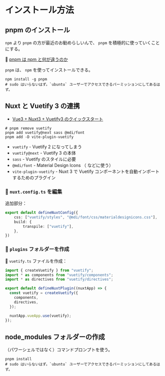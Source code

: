 # インストール方法

## pnpm のインストール

`npm` より `pnpm` の方が最近のお勧めらしいんで、 `pnpm` を積極的に使っていくことにする。  

📖 [pnpm は npm と何が違うのか](https://azukiazusa.dev/blog/pnpm-npm/)  

`pnpm` は、 `npm` を使ってインストールできる。  

```shell
npm install -g pnpm
# sudo はいらないはず。`ubuntu` ユーザーでアクセスできるパーミッションにしてあるはず。
```

## Nuxt と Vuetify 3 の連携

* [Vue3 + Nuxt3 + Vuetify3 のクイックスタート](https://note.com/doui_lab/n/n37a67a01981a)

```shell
# pnpm remove vuetify
pnpm add vuetify@next sass @mdi/font
pnpm add -D vite-plugin-vuetify
```

* `vuetify` - Vuetify 2 になってしまう
* `vuetify@next` - Vuetify 3 の本体
* `sass` - Vuetify のスタイルに必要
* `@mdi/font` - Material Design Icons （<v-icon> などに使う）
* `vite-plugin-vuetify` - Nuxt 3 で Vuetify コンポーネントを自動インポートするためのプラグイン

### 📄 `nuxt.config.ts` を編集

追加部分：  

```ts
export default defineNuxtConfig({
    css: ["vuetify/styles", "@mdi/font/css/materialdesignicons.css"],
    build: {
        transpile: ["vuetify"],
    },
})
```

### 📁 `plugins` フォルダーを作成

📄 `vuetify.ts` ファイルを作成：

```ts
import { createVuetify } from "vuetify";
import * as components from "vuetify/components";
import * as directives from "vuetify/directives";

export default defineNuxtPlugin((nuxtApp) => {
  const vuetify = createVuetify({
    components,
    directives,
  });

  nuxtApp.vueApp.use(vuetify);
});
```

## node_modules フォルダーの作成

（パワーシェルではなく）コマンドプロンプトを使う。  

```shell
pnpm install
# sudo はいらないはず。`ubuntu` ユーザーでアクセスできるパーミッションにしてあるはず。
```
